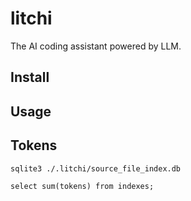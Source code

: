 # litchi

The AI coding assistant powered by LLM.

## Install

## Usage


## Tokens

```
sqlite3 ./.litchi/source_file_index.db
```

```
select sum(tokens) from indexes;
```